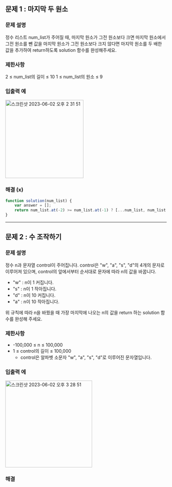 ## 문제 1 : 마지막 두 원소  

### 문제 설명
정수 리스트 num_list가 주어질 때, 마지막 원소가 그전 원소보다 크면 마지막 원소에서 그전 원소를 뺀 값을 마지막 원소가 그전 원소보다 크지 않다면 마지막 원소를 두 배한 값을 추가하여 return하도록 solution 함수를 완성해주세요.

### 제한사항
2 ≤ num_list의 길이 ≤ 10
1 ≤ num_list의 원소 ≤ 9

### 입출력 예  
<img width="244" alt="스크린샷 2023-06-02 오후 2 31 51" src="https://github.com/EUN-HA-CHOI/HTML-CSS-JS-Study/assets/97012561/15d2c28f-2f39-4021-a283-222a2f156483">


### 해결 (x)
```javascript
function solution(num_list) {
    var answer = [];
    return num_list.at(-2) >= num_list.at(-1) ? [...num_list, num_list.at(-1)*2] : [...num_list, num_list.at(-1)-num_list.at(-2)]
}
```

<hr>

## 문제 2 : 수 조작하기  

### 문제 설명
정수 n과 문자열 control이 주어집니다. control은 "w", "a", "s", "d"의 4개의 문자로 이루어져 있으며, control의 앞에서부터 순서대로 문자에 따라 n의 값을 바꿉니다.

- "w" : n이 1 커집니다.
- "s" : n이 1 작아집니다.
- "d" : n이 10 커집니다.
- "a" : n이 10 작아집니다.

위 규칙에 따라 n을 바꿨을 때 가장 마지막에 나오는 n의 값을 return 하는 solution 함수를 완성해 주세요.

### 제한사항
- -100,000 ≤ n ≤ 100,000
- 1 ≤ control의 길이 ≤ 100,000
   - control은 알파벳 소문자 "w", "a", "s", "d"로 이루어진 문자열입니다.

### 입출력 에  
<img width="271" alt="스크린샷 2023-06-02 오후 3 28 51" src="https://github.com/EUN-HA-CHOI/HTML-CSS-JS-Study/assets/97012561/0bb7e513-6af0-49e3-b706-3aa6d281b740">

### 해결 
```javascript

```
